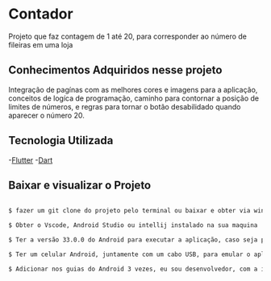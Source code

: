 # Contador

Projeto que faz contagem de 1 até 20, para corresponder ao número de fileiras em uma loja

## Conhecimentos Adquiridos nesse projeto 

Integração de pagínas com as melhores cores e imagens para a aplicação, conceitos de logíca de programação, caminho para contornar a posição de limites de números,
e regras para tornar o botão desabilidado quando aparecer o número 20.

## Tecnologia Utilizada 

-[Flutter](https://flutter.dev/) 
-[Dart](https://dart.dev/guides) 

## Baixar e visualizar o Projeto 

  ```bash 
  
  $ fazer um git clone do projeto pelo terminal ou baixar e obter via winrar  
  
  $ Obter o Vscode, Android Studio ou intellij instalado na sua maquina
  
  $ Ter a versão 33.0.0 do Android para executar a aplicação, caso seja por um emulador SDK 
  
  $ Ter um celular Android, juntamente com um cabo USB, para emular o aplicativo pelo Android Studio 
  
  $ Adicionar nos guias do Android 3 vezes, eu sou desenvolvedor, com a intenção de conseguir rodar o projeto de contador

